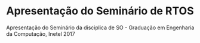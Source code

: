 # Apresentação do Seminário de RTOS
Apresentação do Seminário da disciplica de SO - Graduação em Engenharia da Computação, Inetel 2017
